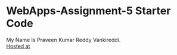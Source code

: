 # WebApps-Assignment-5 Starter Code
My Name Is Praveen Kumar Reddy Vankireddi.<br>
[Hosted at](https://44-563-webapps-f21.github.io/webapps-s21-assignment-5-Pravnrdy/animals.html)